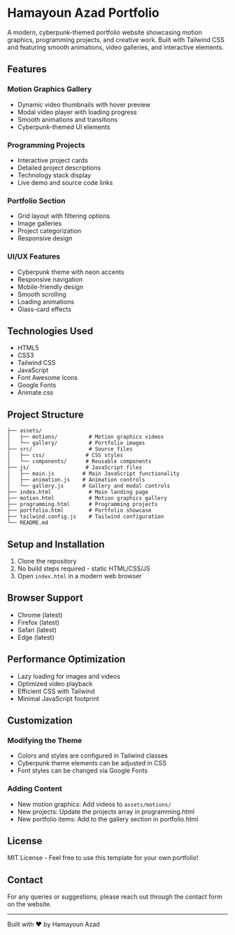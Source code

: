 # Hamayoun Azad Portfolio

A modern, cyberpunk-themed portfolio website showcasing motion graphics, programming projects, and creative work. Built with Tailwind CSS and featuring smooth animations, video galleries, and interactive elements.

## Features

### Motion Graphics Gallery
- Dynamic video thumbnails with hover preview
- Modal video player with loading progress
- Smooth animations and transitions
- Cyberpunk-themed UI elements

### Programming Projects
- Interactive project cards
- Detailed project descriptions
- Technology stack display
- Live demo and source code links

### Portfolio Section
- Grid layout with filtering options
- Image galleries
- Project categorization
- Responsive design

### UI/UX Features
- Cyberpunk theme with neon accents
- Responsive navigation
- Mobile-friendly design
- Smooth scrolling
- Loading animations
- Glass-card effects

## Technologies Used

- HTML5
- CSS3
- Tailwind CSS
- JavaScript
- Font Awesome Icons
- Google Fonts
- Animate.css

## Project Structure

```
├── assets/
│   ├── motions/          # Motion graphics videos
│   └── gallery/          # Portfolio images
├── src/                  # Source files
│   ├── css/             # CSS styles
│   └── components/      # Reusable components
├── js/                  # JavaScript files
│   ├── main.js         # Main JavaScript functionality
│   ├── animation.js    # Animation controls
│   └── gallery.js      # Gallery and modal controls
├── index.html            # Main landing page
├── motion.html           # Motion graphics gallery
├── programming.html      # Programming projects
├── portfolio.html        # Portfolio showcase
├── tailwind.config.js    # Tailwind configuration
└── README.md
```

## Setup and Installation

1. Clone the repository
2. No build steps required - static HTML/CSS/JS
3. Open `index.html` in a modern web browser

## Browser Support

- Chrome (latest)
- Firefox (latest)
- Safari (latest)
- Edge (latest)

## Performance Optimization

- Lazy loading for images and videos
- Optimized video playback
- Efficient CSS with Tailwind
- Minimal JavaScript footprint

## Customization

### Modifying the Theme
- Colors and styles are configured in Tailwind classes
- Cyberpunk theme elements can be adjusted in CSS
- Font styles can be changed via Google Fonts

### Adding Content
- New motion graphics: Add videos to `assets/motions/`
- New projects: Update the projects array in programming.html
- New portfolio items: Add to the gallery section in portfolio.html

## License

MIT License - Feel free to use this template for your own portfolio!

## Contact

For any queries or suggestions, please reach out through the contact form on the website.

---
Built with ❤️ by Hamayoun Azad
